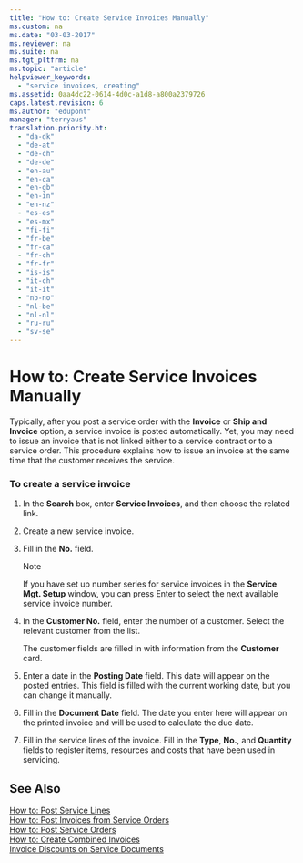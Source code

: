 ```yaml
---
title: "How to: Create Service Invoices Manually"
ms.custom: na
ms.date: "03-03-2017"
ms.reviewer: na
ms.suite: na
ms.tgt_pltfrm: na
ms.topic: "article"
helpviewer_keywords: 
  - "service invoices, creating"
ms.assetid: 0aa4dc22-0614-4d0c-a1d8-a800a2379726
caps.latest.revision: 6
ms.author: "edupont"
manager: "terryaus"
translation.priority.ht: 
  - "da-dk"
  - "de-at"
  - "de-ch"
  - "de-de"
  - "en-au"
  - "en-ca"
  - "en-gb"
  - "en-in"
  - "en-nz"
  - "es-es"
  - "es-mx"
  - "fi-fi"
  - "fr-be"
  - "fr-ca"
  - "fr-ch"
  - "fr-fr"
  - "is-is"
  - "it-ch"
  - "it-it"
  - "nb-no"
  - "nl-be"
  - "nl-nl"
  - "ru-ru"
  - "sv-se"
---
```

# How to: Create Service Invoices Manually
Typically, after you post a service order with the **Invoice** or **Ship and Invoice** option, a service invoice is posted automatically. Yet, you may need to issue an invoice that is not linked either to a service contract or to a service order. This procedure explains how to issue an invoice at the same time that the customer receives the service.  
  
### To create a service invoice  
  
1.  In the **Search** box, enter **Service Invoices**, and then choose the related link.  
  
2.  Create a new service invoice.  
  
3.  Fill in the **No.** field.  
  
    > [!NOTE]  
    >  If you have set up number series for service invoices in the **Service Mgt. Setup** window, you can press Enter to select the next available service invoice number.  
  
4.  In the **Customer No.** field, enter the number of a customer. Select the relevant customer from the list.  
  
     The customer fields are filled in with information from the **Customer** card.  
  
5.  Enter a date in the **Posting Date** field. This date will appear on the posted entries. This field is filled with the current working date, but you can change it manually.  
  
6.  Fill in the **Document Date** field. The date you enter here will appear on the printed invoice and will be used to calculate the due date.  
  
7.  Fill in the service lines of the invoice. Fill in the **Type**, **No.**, and **Quantity** fields to register items, resources and  costs that have been used in servicing.  
  
## See Also  
 [How to: Post Service Lines](../Service/how-to-post-service-lines.md)   
 [How to: Post Invoices from Service Orders](../Service/how-to-post-invoices-from-service-orders.md)   
 [How to: Post Service Orders](../Service/how-to-post-service-orders.md)   
 [How to: Create Combined Invoices](../Service/how-to-create-combined-invoices.md)   
 [Invoice Discounts on Service Documents](../Service/invoice-discounts-on-service-documents.md)